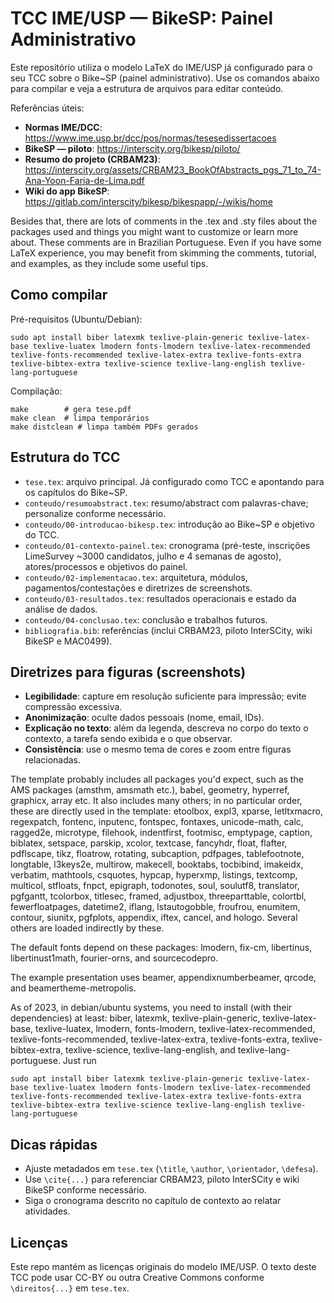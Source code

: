 # TCC IME/USP — BikeSP: Painel Administrativo

Este repositório utiliza o modelo LaTeX do IME/USP já configurado para o seu
TCC sobre o Bike~SP (painel administrativo). Use os comandos abaixo para
compilar e veja a estrutura de arquivos para editar conteúdo.

Referências úteis:
- **Normas IME/DCC**: https://www.ime.usp.br/dcc/pos/normas/tesesedissertacoes
- **BikeSP — piloto**: https://interscity.org/bikesp/piloto/
- **Resumo do projeto (CRBAM23)**: https://interscity.org/assets/CRBAM23_BookOfAbstracts_pgs_71_to_74-Ana-Yoon-Faria-de-Lima.pdf
- **Wiki do app BikeSP**: https://gitlab.com/interscity/bikesp/bikespapp/-/wikis/home

Besides that, there are lots of comments in the .tex and .sty files
about the packages used and things you might want to customize or
learn more about. These comments are in Brazilian Portuguese. Even
if you have some LaTeX experience, you may benefit from skimming the
comments, tutorial, and examples, as they include some useful tips.

## Como compilar

Pré-requisitos (Ubuntu/Debian):
```
sudo apt install biber latexmk texlive-plain-generic texlive-latex-base texlive-luatex lmodern fonts-lmodern texlive-latex-recommended texlive-fonts-recommended texlive-latex-extra texlive-fonts-extra texlive-bibtex-extra texlive-science texlive-lang-english texlive-lang-portuguese
```

Compilação:
```
make        # gera tese.pdf
make clean  # limpa temporários
make distclean # limpa também PDFs gerados
```

## Estrutura do TCC

- `tese.tex`: arquivo principal. Já configurado como TCC e apontando para os capítulos do Bike~SP.
- `conteudo/resumoabstract.tex`: resumo/abstract com palavras-chave; personalize conforme necessário.
- `conteudo/00-introducao-bikesp.tex`: introdução ao Bike~SP e objetivo do TCC.
- `conteudo/01-contexto-painel.tex`: cronograma (pré-teste, inscrições LimeSurvey ~3000 candidatos, julho e 4 semanas de agosto), atores/processos e objetivos do painel.
- `conteudo/02-implementacao.tex`: arquitetura, módulos, pagamentos/contestações e diretrizes de screenshots.
- `conteudo/03-resultados.tex`: resultados operacionais e estado da análise de dados.
- `conteudo/04-conclusao.tex`: conclusão e trabalhos futuros.
- `bibliografia.bib`: referências (inclui CRBAM23, piloto InterSCity, wiki BikeSP e MAC0499).

## Diretrizes para figuras (screenshots)

- **Legibilidade**: capture em resolução suficiente para impressão; evite compressão excessiva.
- **Anonimização**: oculte dados pessoais (nome, email, IDs).
- **Explicação no texto**: além da legenda, descreva no corpo do texto o contexto, a tarefa sendo exibida e o que observar.
- **Consistência**: use o mesmo tema de cores e zoom entre figuras relacionadas.

The template probably includes all packages you'd expect, such as the
AMS packages (amsthm, amsmath etc.), babel, geometry, hyperref, graphicx,
array etc. It also includes many others; in no particular order, these
are directly used in the template:
etoolbox, expl3, xparse, letltxmacro, regexpatch, fontenc, inputenc,
fontspec, fontaxes, unicode-math, calc, ragged2e, microtype, filehook,
indentfirst, footmisc, emptypage, caption, biblatex, setspace, parskip,
xcolor, textcase, fancyhdr, float, flafter, pdflscape, tikz, floatrow,
rotating, subcaption, pdfpages, tablefootnote, longtable, l3keys2e,
multirow, makecell, booktabs, tocbibind, imakeidx, verbatim, mathtools,
csquotes, hypcap, hyperxmp, listings, textcomp, multicol, stfloats, fnpct,
epigraph, todonotes, soul, soulutf8, translator, pgfgantt, tcolorbox,
titlesec, framed, adjustbox, threeparttable, colortbl, fewerfloatpages,
datetime2, iflang, lstautogobble, froufrou, enumitem, contour, siunitx,
pgfplots, appendix, iftex, cancel, and hologo. Several others are
loaded indirectly by these.

The default fonts depend on these packages: lmodern, fix-cm, libertinus,
libertinust1math, fourier-orns, and sourcecodepro.

The example presentation uses beamer, appendixnumberbeamer, qrcode,
and beamertheme-metropolis.

As of 2023, in debian/ubuntu systems, you need to install (with
their dependencies) at least: biber, latexmk, texlive-plain-generic,
texlive-latex-base, texlive-luatex, lmodern, fonts-lmodern,
texlive-latex-recommended, texlive-fonts-recommended, texlive-latex-extra,
texlive-fonts-extra, texlive-bibtex-extra, texlive-science,
texlive-lang-english, and texlive-lang-portuguese. Just run

`sudo apt install biber latexmk texlive-plain-generic texlive-latex-base texlive-luatex lmodern fonts-lmodern texlive-latex-recommended texlive-fonts-recommended texlive-latex-extra texlive-fonts-extra texlive-bibtex-extra texlive-science texlive-lang-english texlive-lang-portuguese`

## Dicas rápidas

- Ajuste metadados em `tese.tex` (`\title`, `\author`, `\orientador`, `\defesa`).
- Use `\cite{...}` para referenciar CRBAM23, piloto InterSCity e wiki BikeSP conforme necessário.
- Siga o cronograma descrito no capítulo de contexto ao relatar atividades.

## Licenças

Este repo mantém as licenças originais do modelo IME/USP. O texto deste TCC
pode usar CC-BY ou outra Creative Commons conforme `\direitos{...}` em `tese.tex`.
